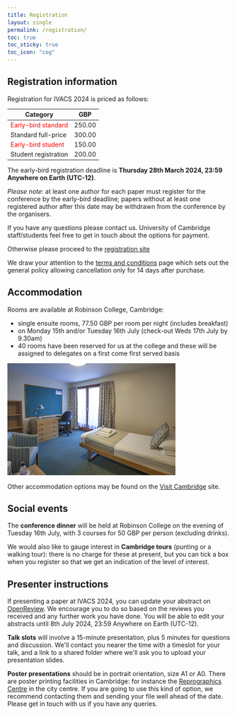 ```yaml
---
title: Registration
layout: single
permalink: /registration/
toc: true
toc_sticky: true
toc_icon: "cog"
---
```


## Registration information

Registration for IVACS 2024 is priced as follows:

| Category | GBP |
| --- | --- |
| <span style="color:red">Early-bird standard</span> | 250.00 |
| Standard full-price | 300.00 |
| <span style="color:red">Early-bird student</span> | 150.00 |
| Student registration | 200.00 |

The early-bird registration deadline is **Thursday 28th March 2024, 23:59 Anywhere on Earth (UTC-12)**.

_Please note_: at least one author for each paper must register for the conference by the early-bird deadline; papers without at least one registered author after this date may be withdrawn from the conference by the organisers.

If you have any questions please contact us. University of Cambridge staff/students feel free to get in touch about the options for payment.

Otherwise please proceed to the [registration site](https://onlinesales.admin.cam.ac.uk/conferences-and-events/computer-science-and-technology/intervarietal-applied-corpus-studies-ivacs/the-11th-intervarietal-applied-corpus-studies-ivacs-biennial-conference-july-2024)

We draw your attention to the [terms and conditions](https://onlinesales.admin.cam.ac.uk/help/terms-conditions) page which sets out the general policy allowing cancellation only for 14 days after purchase.


## Accommodation

Rooms are available at Robinson College, Cambridge:

* single ensuite rooms, 77.50 GBP per room per night (includes breakfast)
* on Monday 15th and/or Tuesday 16th July (check-out Weds 17th July by 9.30am)
* 40 rooms have been reserved for us at the college and these will be assigned to delegates on a first come first served basis

![Example room at Robinson College](/assets/images/robinson_b-and-b.jpeg)

Other accommodation options may be found on the [Visit Cambridge](https://www.visitcambridge.org/place-categories/accommodation/) site.


## Social events

The **conference dinner** will be held at Robinson College on the evening of Tuesday 16th July, with 3 courses for 50 GBP per person (excluding drinks).

We would also like to gauge interest in **Cambridge tours** (punting or a walking tour): there is no charge for these at present, but you can tick a box when you register so that we get an indication of the level of interest.


## Presenter instructions

If presenting a paper at IVACS 2024, you can update your abstract on [OpenReview](https://openreview.net/group?id=IVACS/2024/Conference/Authors).
We encourage you to do so based on the reviews you received and any further work you have done.
You will be able to edit your abstracts until 8th July 2024, 23:59 Anywhere on Earth (UTC-12).

**Talk slots** will involve a 15-minute presentation, plus 5 minutes for questions and discussion.
We'll contact you nearer the time with a timeslot for your talk, and a link to a shared folder where we'll ask you to upload your presentation slides.

**Poster presentations** should be in portrait orientation, size A1 or A0. 
There are poster printing facilities in Cambridge: for instance the [Reprographics Centre](https://www.em.admin.cam.ac.uk/what-we-do/estate-operations/facilities-services/reprographics/about-us) in the city centre. If you are going to use this kind of option, we recommend contacting them and sending your file well ahead of the date. Please get in touch with us if you have any queries.
